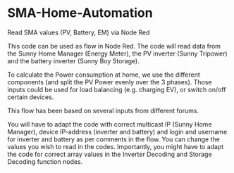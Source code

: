 # SMA-Home-Automation
Read SMA values (PV, Battery, EM) via Node Red

This code can be used as flow in Node Red.  The code will read data from the Sunny Home Manager (Energy Meter), the PV inverter (Sunny Tripower) and the battery inverter (Sunny Boy Storage).  

To calculate the Power consumption at home, we use the different components (and split the PV Power evenly over the 3 phases).  Those inputs could be used for load balancing (e.g. charging EV), or switch on/off certain devices.

This flow has been based on several inputs from different forums.


You will have to adapt the code with correct multicast IP (Sunny Home Manager), device IP-address (inverter and battery) and login and username for inverter and battery as per comments in the flow.
You can change the values you wish to read in the codes.
Importantly, you might have to adapt the code for correct array values in the Inverter Decoding and Storage Decoding function nodes.
